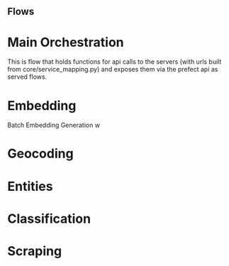 ## Flows

# Main Orchestration
This is flow that holds functions for api calls to the servers (with urls built from core/service_mapping.py) and exposes them via the prefect api as served flows.

# Embedding
Batch Embedding Generation
w
# Geocoding

# Entities

# Classification


# Scraping